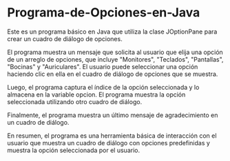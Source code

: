 # Programa-de-Opciones-en-Java

 Este es un programa básico en Java que utiliza la clase JOptionPane para crear un cuadro de diálogo de opciones.

El programa muestra un mensaje que solicita al usuario que elija una opción de un arreglo de opciones, que incluye "Monitores", "Teclados", "Pantallas", "Bocinas" y "Auriculares". El usuario puede seleccionar una opción haciendo clic en ella en el cuadro de diálogo de opciones que se muestra.

Luego, el programa captura el índice de la opción seleccionada y lo almacena en la variable opcion. El programa muestra la opción seleccionada utilizando otro cuadro de diálogo.

Finalmente, el programa muestra un último mensaje de agradecimiento en un cuadro de diálogo.

En resumen, el programa es una herramienta básica de interacción con el usuario que muestra un cuadro de diálogo con opciones predefinidas y muestra la opción seleccionada por el usuario.